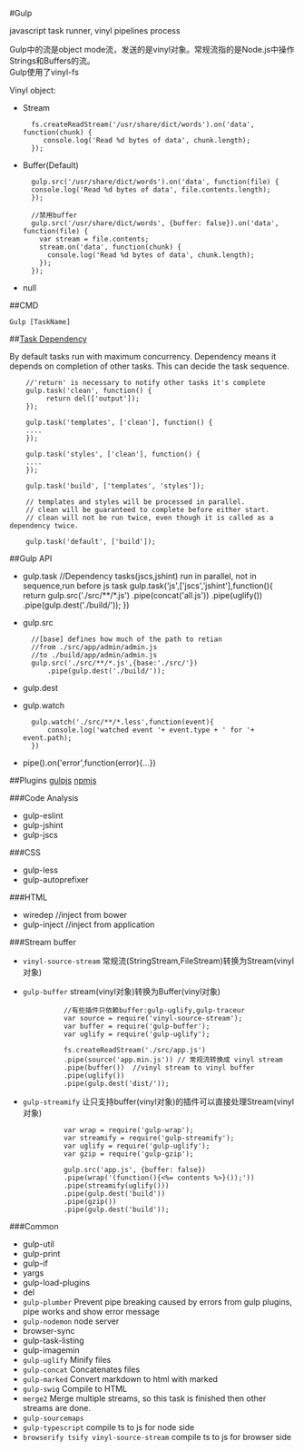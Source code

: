 #Gulp

javascript task runner, vinyl pipelines process

Gulp中的流是object mode流，发送的是vinyl对象。常规流指的是Node.js中操作Strings和Buffers的流。  
Gulp使用了vinyl-fs

Vinyl object:
+ Stream

        fs.createReadStream('/usr/share/dict/words').on('data', function(chunk) {  
           console.log('Read %d bytes of data', chunk.length);
        });

+ Buffer(Default)

        gulp.src('/usr/share/dict/words').on('data', function(file) {  
        console.log('Read %d bytes of data', file.contents.length);
        });
        
        //禁用buffer     
        gulp.src('/usr/share/dict/words', {buffer: false}).on('data', function(file) {  
          var stream = file.contents;
          stream.on('data', function(chunk) {
            console.log('Read %d bytes of data', chunk.length);
          });
        });       

+ null





##CMD

`Gulp [TaskName]`

##[Task Dependency](https://github.com/gulpjs/gulp/blob/master/docs/recipes/running-tasks-in-series.md)

By default tasks run with maximum concurrency. Dependency means it depends on completion of other tasks. This can decide the task sequence.

        //'return' is necessary to notify other tasks it's complete
        gulp.task('clean', function() {
             return del(['output']);
        });

        gulp.task('templates', ['clean'], function() {
        ....
        });

        gulp.task('styles', ['clean'], function() {
        ....
        });

        gulp.task('build', ['templates', 'styles']);

        // templates and styles will be processed in parallel.
        // clean will be guaranteed to complete before either start.
        // clean will not be run twice, even though it is called as a dependency twice.

        gulp.task('default', ['build']);

##Gulp API

+ gulp.task
        //Dependency tasks(jscs,jshint) run in parallel, not in sequence,run before js task
        gulp.task('js',['jscs','jshint'],function(){
            return gulp.src('./src/**/*.js')
                    .pipe(concat('all.js'))
                    .pipe(uglify())
                    .pipe(gulp.dest('./build/'));
        })

+ gulp.src

        //[base] defines how much of the path to retian  
        //from ./src/app/admin/admin.js   
        //to ./build/app/admin/admin.js
        gulp.src('./src/**/*.js',{base:'./src/'})
            .pipe(gulp.dest('./build/'));

+ gulp.dest
+ gulp.watch

        gulp.watch('./src/**/*.less',function(event){
            console.log('watched event '+ event.type + ' for '+ event.path);
        })
+ pipe().on('error',function(error){...})
    

    
##Plugins
[gulpjs](http://gulpjs.com/plugins/)
[npmjs](https://www.npmjs.com/)


###Code Analysis

+ gulp-eslint
+ gulp-jshint
+ gulp-jscs

###CSS

+ gulp-less
+ gulp-autoprefixer

###HTML

+ wiredep   //inject from bower
+ gulp-inject //inject from application

###Stream buffer

+ `vinyl-source-stream` 常规流(StringStream,FileStream)转换为Stream(vinyl对象)  
 
+ `gulp-buffer` stream(vinyl对象)转换为Buffer(vinyl对象)   

                //有些插件只依赖buffer:gulp-uglify,gulp-traceur
                var source = require('vinyl-source-stream');  
                var buffer = require('gulp-buffer');  
                var uglify = require('gulp-uglify');

                fs.createReadStream('./src/app.js')  
                .pipe(source('app.min.js')) // 常规流转换成 vinyl stream
                .pipe(buffer())  //vinyl stream to vinyl buffer
                .pipe(uglify())
                .pipe(gulp.dest('dist/'));

+ `gulp-streamify`  让只支持buffer(vinyl对象)的插件可以直接处理Stream(vinyl对象) 

                var wrap = require('gulp-wrap');  
                var streamify = require('gulp-streamify');  
                var uglify = require('gulp-uglify');  
                var gzip = require('gulp-gzip');

                gulp.src('app.js', {buffer: false})  
                .pipe(wrap('(function(){<%= contents %>}());'))
                .pipe(streamify(uglify()))
                .pipe(gulp.dest('build'))
                .pipe(gzip())
                .pipe(gulp.dest('build'));


###Common

+ gulp-util
+ gulp-print
+ gulp-if
+ yargs
+ gulp-load-plugins
+ del
+ `gulp-plumber` Prevent pipe breaking caused by errors from gulp plugins, pipe works and show error message
+ `gulp-nodemon` node server
+ browser-sync
+ gulp-task-listing
+ gulp-imagemin
+ `gulp-uglify`  Minify files
+ `gulp-concat` Concatenates files
+ `gulp-marked` Convert markdown to html with marked
+ `gulp-swig` Compile to HTML
+ `merge2` Merge multiple streams, so this task is finished then other streams are done.
+ `gulp-sourcemaps`
+ `gulp-typescript` compile ts to js for node side
+ `browserify tsify vinyl-source-stream` compile ts to js for browser side



